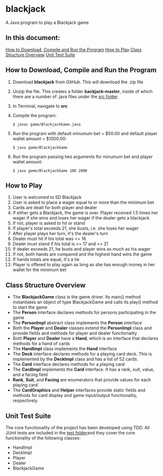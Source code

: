 # blackjack
A Java program to play a Blackjack game

## In this document:
[How to Download, Compile and Run the Program](#how-to-download-compile-and-run-the-program)
[How to Play](#how-to-play)
[Class Structure Overview](#class-structure-overview)
[Unit Test Suite](#unit-test-suite)


## How to Download, Compile and Run the Program
1. Download **blackjack** from *GitHub*. This will download the .zip file
2. Unzip the file. This creates a folder **backjack-master**, inside of which there are a number of .java files under the [src folder](src)
3. In Terminal, navigate to **src**
4. Compile the program:

    ```
    $ javac game/BlackjackGame.java
    ```
5. Run the program with default minumum bet = $50.00 and default player wallet amount = $1000.00:

    ```
    $ java game/BlackjackGame
    ```
5. Run the program passing two arguments for minumum bet and player wallet amount:

    ```
    $ java game/BlackjackGame 100 2000
    ```

## How to Play
1. User is welcomed to SD Blackjack
2. User is asked to place a wager equal to or more than the minimum bet
3. Cards are dealt for both player and dealer
4. If either gets a Blackjack, the game is over. Player received 1.5 times her wager if she wins and loses her wager if the dealer gets a blackjack 
5. If not, player is asked to hit or stand
6. If player's total exceeds 21, she busts, i.e. she loses her wager
7. After player plays her turn, it's the dealer's turn
8. Dealer must hit if his total was <= 16
9. Dealer must stand if his total is >= 17 and <= 21
10. If dealer exceeds 21, he busts and player wins as much as his wager
11. If not, both hands are compared and the highest hand wins the game
12. If hands totals are equal, it's a tie
13. Player is offered to play again as long as she has enough money in her wallet for the minimum bet

## Class Structure Overview
- The **BlackjackGame** class is the game driver. Its main() method instantiates an object of type BlackjackGame and calls its play() method to start the game
- The **Person** interface declares methods for persons participating in the game
- The **PersonImpl** abstract class implements the **Person** interface
- Both the **Player** and **Dealer** classes extend the **PersonImpl** class and provide fields and methods for player and dealer functionality
- Both **Player** and **Dealer** have a **Hand**, which is an interface that declares methods for a hand of cards
- The **HandImpl** class implements the **Hand** interface
- The **Deck** interface declares methods for a playing card deck. This is implemented by the **DeckImpl** class and has a list of 52 cards.
- The **Card** interface declares methods for a playing card
- The **CardImpl** implements the **Card** interface. It has a rank, suit, value, and a facing field 
- **Rank**, **Suit**, and **Facing** are enumerators that provide values for each playing card
- The **CardGraphics** and **Helper** interfaces provide static fields and methods for card display and game input/output functionality, respectively

## Unit Test Suite
The core functionality of the project has been developed using TDD. All JUnit tests are included in the [test folder](test)and they cover the core functionality of the following classes:
- HandImpl
- DeckImpl
- Player
- Dealer
- BlackjackGame
